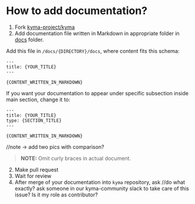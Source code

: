 # How to add documentation?

1. Fork [kyma-project/kyma](https://github.com/kyma-project/kyma/)
2. Add documentation file written in Markdown in appropriate folder in [docs](https://github.com/kyma-project/kyma/tree/master/docs) folder.

Add this file in `/docs/{DIRECTORY}/docs`, where content fits this schema:

```
---
title: {YOUR_TITLE}
---

{CONTENT_WRITTEN_IN_MARKDOWN}
```

If you want your documentation to appear under specific subsection inside main section, change it to:

```
---
title: {YOUR_TITLE}
type: {SECTION_TITLE}
---

{CONTENT_WRITTEN_IN_MARKDOWN}
```

//note -> add two pics with comparison?

> **NOTE:** Omit curly braces in actual document.

2. Make pull request
3. Wait for review
4. After merge of your documentation into `kyma` repository, ask
   //do what exactly? ask someone in our kyma-community slack to take care of this issue? Is it my role as contributor?

